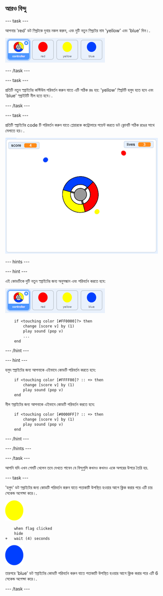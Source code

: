 ## আরও বিন্দু

--- task ---

আপনার 'red' ডট স্প্রিটকে দুবার নকল করুন, এবং দুটি নতুন স্প্রিটের নাম 'yellow' এবং 'blue' দিন।.

![screenshot](images/dots-more-dots.png)

--- /task ---

--- task ---

প্রতিটি নতুন স্প্রাইটের কস্টিউম পরিবর্তন করুন যাতে এটি সঠিক রঙ হয়: 'yellow' স্প্রিটটি হলুদ হতে হবে এবং 'blue' স্প্রাইটটি নীল হতে হবে।.

--- /task ---

--- task ---

প্রতিটি স্প্রাইটের code টি পরিবর্তন করুন যাতে প্লেয়ারকে কন্ট্রোলারে পয়েন্ট করতে ডট ক্লোনটি সঠিক রঙের সাথে মেলাতে হয়।.

![screenshot](images/dots-all-test.png)

--- hints ---


--- hint ---

এই কোডটিকে দুটি নতুন স্প্রাইটের জন্য অনুসন্ধান এবং পরিবর্তন করতে হবে:

![screenshot](images/dots-more-dots.png)

```blocks3
    if <touching color [#FF0000]?> then
        change [score v] by (1)
        play sound (pop v)
        ...
    end
```

--- /hint ---

--- hint ---

হলুদ স্প্রাইটের জন্য আপনাকে এইভাবে কোডটি পরিবর্তন করতে হবে:

```blocks3
    if <touching color [#FFFF00]? :: +> then
        change [score v] by (1)
        play sound (pop v)
    end
```

নীল স্প্রাইটের জন্য আপনাকে এইভাবে কোডটি পরিবর্তন করতে হবে:

```blocks3
    if <touching color [#0000FF]? :: +> then
        change [score v] by (1)
        play sound (pop v)
    end
```

--- /hint ---

--- /hints ---

--- /task ---

আপনি যদি এখন গেমটি খেলেন তবে দেখতে পাবেন যে বিন্দুগুলি কখনও কখনও একে অপরের উপরে তৈরি হয়.

--- task ---

'হলুদ' ডট স্প্রাইটের জন্য কোডটি পরিবর্তন করুন যাতে পতাকাটি উপস্থিত হওয়ার আগে ক্লিক করার পরে এটি চার সেকেন্ড অপেক্ষা করে।.

![Yellow dot](images/yellow-sprite.png)

```blocks3
    when flag clicked
    hide
+   wait (4) seconds
```

![Blue dot](images/blue-sprite.png)

তারপরে 'blue' ডট স্প্রাইটের কোডটি পরিবর্তন করুন যাতে পতাকাটি উপস্থিত হওয়ার আগে ক্লিক করার পরে এটি 6 সেকেন্ড অপেক্ষা করে।.

--- /task ---